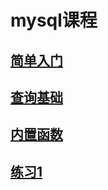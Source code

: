 # mysql课程  
## [简单入门](mysql/01-基础.sql)  
## [查询基础](mysql/02-基础查询.sql)  
## [内置函数](mysql/03-函数.sql)  
## [练习1](mysql/练习.sql)  